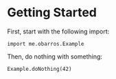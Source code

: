 # Getting Started

First, start with the following import:

```tut
import me.obarros.Example
```

Then, do nothing with something:

```tut
Example.doNothing(42)
```

